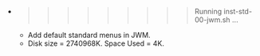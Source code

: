 * >>>>>>>>> Running inst-std-00-jwm.sh ...
  * Add default standard menus in JWM.
  * Disk size = 2740968K. Space Used = 4K.
